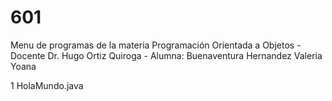 # 601
Menu de programas de la materia Programación Orientada a Objetos - Docente Dr. Hugo Ortiz Quiroga - Alumna: Buenaventura Hernandez Valeria Yoana

1 HolaMundo.java